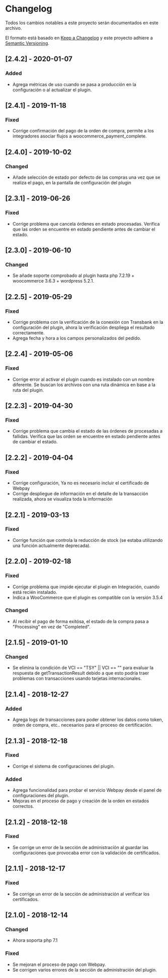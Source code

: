 # Changelog
Todos los cambios notables a este proyecto serán documentados en este archivo.

El formato está basado en [Keep a Changelog](http://keepachangelog.com/en/1.0.0/)
y este proyecto adhiere a [Semantic Versioning](http://semver.org/spec/v2.0.0.html).

## [2.4.2] - 2020-01-07
### Added
- Agrega métricas de uso cuando se pasa a producción en la configuración o al actualizar el plugin.


## [2.4.1] - 2019-11-18
### Fixed
- Corrige confirmación del pago de la orden de compra, permite a los integradores asociar flujos a woocommerce_payment_complete.

## [2.4.0] - 2019-10-02
### Changed
- Añade selección de estado por defecto de las compras una vez que se realiza el pago, en la pantalla de configuración del plugin

## [2.3.1] - 2019-06-26
### Fixed
- Corrige problema que cancela órdenes en estado procesadas. Verifica que las orden se encuentre en estado pendiente antes de cambiar el estado.

## [2.3.0] - 2019-06-10
### Changed
- Se añade soporte comprobado al plugin hasta php 7.2.19 + woocommerce 3.6.3 + wordpress 5.2.1.

## [2.2.5] - 2019-05-29
### Fixed
- Corrige problema con la verificación de la conexión con Transbank en la configuración del plugin, ahora la verificación despliega el resultado correctamente.
- Agrega fecha y hora a los campos personalizados del pedido.

## [2.2.4] - 2019-05-06
### Fixed
- Corrige error al activar el plugin cuando es instalado con un nombre diferente. Se buscan los archivos con una ruta dinámica en base a la ruta del plugin.

## [2.2.3] - 2019-04-30
### Fixed
- Corrige problema que cambia el estado de las órdenes de procesadas a fallidas. Verifica que las orden se encuentre en estado pendiente antes de cambiar el estado.

## [2.2.2] - 2019-04-04
### Fixed
- Corrige configuración, Ya no es necesario incluir el certificado de Webpay
- Corrige despliegue de información en el detalle de la transacción realizada, ahora se visualiza toda la información

## [2.2.1] - 2019-03-13
### Fixed
- Corrige función que controla la reducción de stock (se estaba utilizando una función actualmente deprecada).

## [2.2.0] - 2019-02-18
### Fixed
- Corrige problema que impide ejecutar el plugin en Integración, cuando está recién instalado.
- Indica a WooCommerce que el plugin es compatible con la versión 3.5.4
### Changed
- Al recibir el pago de forma exitósa, el estado de la compra pasa a "Processing" en vez de "Completed".

## [2.1.5] - 2019-01-10
### Changed
- Se elimina la condición de VCI == "TSY" || VCI == "" para evaluar la respuesta de getTransactionResult debido a que
esto podría traer problemas con transacciones usando tarjetas internacionales.

## [2.1.4] - 2018-12-27
### Added
- Agrega logs de transacciones para poder obtener los datos como token, orden de compra, etc.. necesarios para el proceso de certificación.

## [2.1.3] - 2018-12-18
### Fixed
- Corrige el sistema de configuraciones del plugin.
### Added
- Agrega funcionalidad para probar el servicio Webpay desde el panel de configuraciones del plugin.
- Mejoras en el proceso de pago y creación de la orden en estados correctos.

## [2.1.2] - 2018-12-18
### Fixed
- Se corrige un error de la sección de administración al guardar las configuraciones que provocaba error con la validación de certificados.

## [2.1.1] - 2018-12-17
### Fixed
- Se corrige un error de la sección de administración al verificar los certificados.

## [2.1.0] - 2018-12-14
### Changed
- Ahora soporta php 7.1
### Fixed
- Se mejoran el proceso de pago con Webpay.
- Se corrigen varios errores de la sección de administración del plugin.
